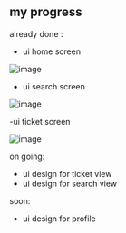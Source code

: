 ## my progress 
already done :
- ui home screen

![image](https://user-images.githubusercontent.com/86775678/205308267-5a9849de-3910-4f32-ac31-bb2019e7696b.png)

- ui search screen

![image](https://user-images.githubusercontent.com/86775678/205308382-9966224d-c123-471c-b518-6ff876957e97.png)

-ui ticket screen

![image](https://user-images.githubusercontent.com/86775678/205308466-55a1f47d-108d-46b6-8f4b-c2829793019f.png)

on going:
- ui design for ticket view
- ui design for search view

soon:
- ui design for profile

